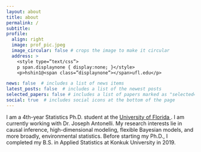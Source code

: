 ```yaml
---
layout: about
title: about
permalink: /
subtitle:
profile:
  align: right
  image: prof_pic.jpeg
  image_circular: false # crops the image to make it circular
  address: >
    <style type=”text/css”>
    p span.displaynone { display:none; }</style>
    <p>hshin1@<span class=”displaynone”></span>ufl.edu</p>

news: false  # includes a list of news items
latest_posts: false  # includes a list of the newest posts
selected_papers: false # includes a list of papers marked as "selected={true}"
social: true  # includes social icons at the bottom of the page
---
```


I am a 4th-year Statistics Ph.D. student at the <a href='https://stat.ufl.edu/'> University of Florida </a>
. I am currently working with Dr. Joseph Antonelli. My research interests lie in causal inference, high-dimensional modeling, flexible Bayesian models, and more broadly, environmental statistics. Before starting my Ph.D., I completed my B.S. in Applied Statistics at Konkuk University in 2019.
